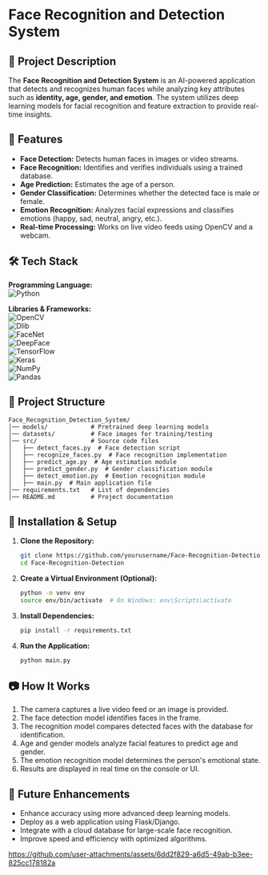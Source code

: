 # Face Recognition and Detection System

## 📌 Project Description
The **Face Recognition and Detection System** is an AI-powered application that detects and recognizes human faces while analyzing key attributes such as **identity, age, gender, and emotion**. The system utilizes deep learning models for facial recognition and feature extraction to provide real-time insights.

## 🚀 Features
- **Face Detection:** Detects human faces in images or video streams.
- **Face Recognition:** Identifies and verifies individuals using a trained database.
- **Age Prediction:** Estimates the age of a person.
- **Gender Classification:** Determines whether the detected face is male or female.
- **Emotion Recognition:** Analyzes facial expressions and classifies emotions (happy, sad, neutral, angry, etc.).
- **Real-time Processing:** Works on live video feeds using OpenCV and a webcam.

## 🛠️ Tech Stack

**Programming Language:**  
![Python](https://img.shields.io/badge/Python-3776AB?style=for-the-badge&logo=python&logoColor=white)  

**Libraries & Frameworks:**  
![OpenCV](https://img.shields.io/badge/OpenCV-5C3EE8?style=for-the-badge&logo=opencv&logoColor=white)  
![Dlib](https://img.shields.io/badge/Dlib-5C2D91?style=for-the-badge&logo=data:image/png;base64,iVBORw0KGgoAAAANSUhEUgAAACAAAAAgCAYAAABzenr0AAABd0lEQVRYhe2XMWrCQBSEv2GBOUJAiHoxUYiL0DRMS3A0EQHqCSU5iZ0hLOZEoUKs1j6/8uRMCjz9X7Hw/3qBnHIgGmJqM77Hiq2Eaj1gCLYfYFAx0KxWHjx1VGwgKaQXy5xS3WBK1Uqv7X1k5wggAiAKJ+uHk3zzAbw+X2aW9mRBhZCqrcHhwRDIuwgSVXW9Tx4x5W9IAJe+Pf9OZZz/5bM0JHcCUxGjh/95FglFYpR1SkfL1fT+UgVwqFppjU8M3l+f+mJknhJvU+fJXxM2/Y1rL+nZVgfp62f0xeKZPFPkXhzlH92AEk1mX+1mCzIq+H6M0k5i8iM/BMwE+7/L/TN+T2Mr4AJC1k7YUhKALvU4LQeH4r5aTVjF3sS6BaZoj7VQ1uM6EAAAAASUVORK5CYII=)  
![FaceNet](https://img.shields.io/badge/FaceNet-FF6F00?style=for-the-badge&logo=tensorflow&logoColor=white)  
![DeepFace](https://img.shields.io/badge/DeepFace-007ACC?style=for-the-badge&logo=python&logoColor=white)  
![TensorFlow](https://img.shields.io/badge/TensorFlow-FF6F00?style=for-the-badge&logo=tensorflow&logoColor=white)  
![Keras](https://img.shields.io/badge/Keras-D00000?style=for-the-badge&logo=keras&logoColor=white)  
![NumPy](https://img.shields.io/badge/NumPy-013243?style=for-the-badge&logo=numpy&logoColor=white)  
![Pandas](https://img.shields.io/badge/Pandas-150458?style=for-the-badge&logo=pandas&logoColor=white)  

## 📂 Project Structure
```
Face_Recognition_Detection_System/
│── models/            # Pretrained deep learning models
│── datasets/          # Face images for training/testing
│── src/               # Source code files
│   ├── detect_faces.py  # Face detection script
│   ├── recognize_faces.py  # Face recognition implementation
│   ├── predict_age.py  # Age estimation module
│   ├── predict_gender.py  # Gender classification module
│   ├── detect_emotion.py  # Emotion recognition module
│   ├── main.py  # Main application file
│── requirements.txt   # List of dependencies
│── README.md          # Project documentation
```

## 🔧 Installation & Setup
1. **Clone the Repository:**
   ```sh
   git clone https://github.com/yourusername/Face-Recognition-Detection.git
   cd Face-Recognition-Detection
   ```

2. **Create a Virtual Environment (Optional):**
   ```sh
   python -m venv env
   source env/bin/activate  # On Windows: env\Scripts\activate
   ```

3. **Install Dependencies:**
   ```sh
   pip install -r requirements.txt
   ```

4. **Run the Application:**
   ```sh
   python main.py
   ```

## 📷 How It Works
1. The camera captures a live video feed or an image is provided.
2. The face detection model identifies faces in the frame.
3. The recognition model compares detected faces with the database for identification.
4. Age and gender models analyze facial features to predict age and gender.
5. The emotion recognition model determines the person's emotional state.
6. Results are displayed in real time on the console or UI.

## 📝 Future Enhancements
- Enhance accuracy using more advanced deep learning models.
- Deploy as a web application using Flask/Django.
- Integrate with a cloud database for large-scale face recognition.
- Improve speed and efficiency with optimized algorithms.



https://github.com/user-attachments/assets/6dd2f829-a6d5-49ab-b3ee-825cc178182a




